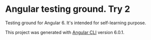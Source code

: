 # Angular testing ground. Try 2

Testing ground for Angular 6. It's intended for self-learning purpose.

This project was generated with [Angular CLI](https://github.com/angular/angular-cli) version 6.0.1.